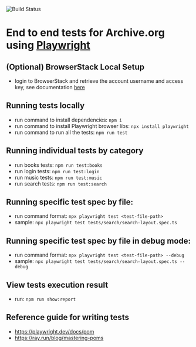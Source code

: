 ![Build Status](https://github.com/internetarchive/archiveorg-e2e-tests/actions/workflows/main.yml/badge.svg)

# End to end tests for Archive.org using [Playwright](https://playwright.dev/)

## (Optional) BrowserStack Local Setup

- login to BrowserStack and retrieve the account username and access key, see documentation [here](https://www.browserstack.com/docs/automate/playwright/getting-started/nodejs/test-runner)


## Running tests locally

- run command to install dependencies: `npm i`
- run command to install Playwright browser libs: `npx install playwright`
- run command to run all the tests: `npm run test`


## Running individual tests by category

- run books tests: `npm run test:books`
- run login tests: `npm run test:login`
- run music tests: `npm run test:music`
- run search tests: `npm run test:search`


## Running specific test spec by file:

- run command format: `npx playwright test <test-file-path>`
- sample: `npx playwright test tests/search/search-layout.spec.ts`


## Running specific test spec by file in debug mode:

- run command format: `npx playwright test <test-file-path> --debug`
- sample: `npx playwright test tests/search/search-layout.spec.ts --debug`


## View tests execution result

- run: `npm run show:report`


## Reference guide for writing tests

- https://playwright.dev/docs/pom
- https://ray.run/blog/mastering-poms
